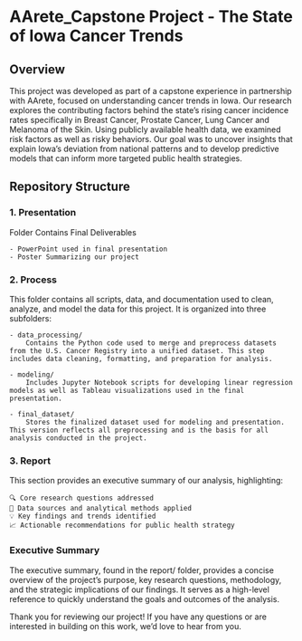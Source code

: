# AArete_Capstone Project - The State of Iowa Cancer Trends

## Overview

This project was developed as part of a capstone experience in partnership with AArete, focused on understanding cancer trends in Iowa. Our research explores the contributing factors behind the state’s rising cancer incidence rates specifically in Breast Cancer, Prostate Cancer, Lung Cancer and Melanoma of the Skin. Using publicly available health data, we examined risk factors as well as risky behaviors. Our goal was to uncover insights that explain Iowa’s deviation from national patterns and to develop predictive models that can inform more targeted public health strategies.

## Repository Structure

### 1. Presentation

Folder Contains Final Deliverables

    - PowerPoint used in final presentation
    - Poster Summarizing our project

### 2. Process

This folder contains all scripts, data, and documentation used to clean, analyze, and model the data for this project. It is organized into three subfolders:

    - data_processing/
        Contains the Python code used to merge and preprocess datasets from the U.S. Cancer Registry into a unified dataset. This step includes data cleaning, formatting, and preparation for analysis.

    - modeling/
        Includes Jupyter Notebook scripts for developing linear regression models as well as Tableau visualizations used in the final presentation.

    - final_dataset/
        Stores the finalized dataset used for modeling and presentation. This version reflects all preprocessing and is the basis for all analysis conducted in the project.

### 3. Report

This section provides an executive summary of our analysis, highlighting:

    🔍 Core research questions addressed
    🧪 Data sources and analytical methods applied
    💡 Key findings and trends identified
    📈 Actionable recommendations for public health strategy

### Executive Summary

The executive summary, found in the report/ folder, provides a concise overview of the project’s purpose, key research questions, methodology, and the strategic implications of our findings. It serves as a high-level reference to quickly understand the goals and outcomes of the analysis.

Thank you for reviewing our project! If you have any questions or are interested in building on this work, we’d love to hear from you.
